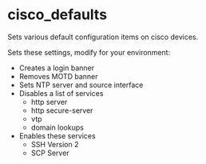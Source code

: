 # cisco_defaults
Sets various default configuration items on cisco devices.

Sets these settings, modify for your environment:
* Creates a login banner
* Removes MOTD banner
* Sets NTP server and source interface
* Disables a list of services
    * http server
    * http secure-server
    * vtp
    * domain lookups
* Enables these services
    * SSH Version 2
    * SCP Server
